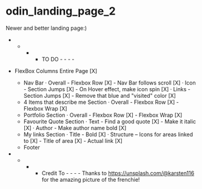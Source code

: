 # odin_landing_page_2

Newer and better landing page:)

- - - - TO DO - - - -
- FlexBox Columns Entire Page [X]
    - Nav Bar
      · Overall 
            - Flexbox Row [X]
            - Nav Bar follows scroll [X]
        · Icon 
            - Section Jumps [X]
            - On Hover effect, make icon spin [X]
        · Links 
            - Section Jumps [X]
            - Remove that blue and "visited" color [X]
    - 4 Items that describe me Section
        · Overall
            - Flexbox Row [X]
            - Flexbox Wrap [X]
    - Portfolio Section
        · Overall
            - Flexbox Row [X]
            - Flexbox Wrap [X]
    - Favourite Quote Section
        · Text
            - Find a good quote [X]
            - Make it italic [X]
        · Author
            - Make author name bold [X]
    - My links Section
        · Title
            - Bold [X]
        · Structure
            – Icons for areas linked to [X]
            - Title of area [X]
            - Actual link [X]
    - Footer        



- - - - Credit To - - - -
Thanks to https://unsplash.com/@karsten116 for the amazing picture of the
frenchie!
